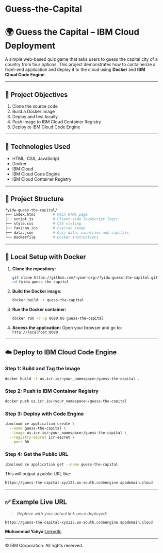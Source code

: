 # Guess-the-Capital

# 🌍 Guess the Capital – IBM Cloud Deployment

A simple web-based quiz game that asks users to guess the capital city of a country from four options. This project demonstrates how to containerize a front-end application and deploy it to the cloud using **Docker** and **IBM Cloud Code Engine**.

---

## 🚀 Project Objectives

1. Clone the source code
2. Build a Docker image
3. Deploy and test locally
4. Push image to IBM Cloud Container Registry
5. Deploy to IBM Cloud Code Engine

---

## 🧱 Technologies Used

* HTML, CSS, JavaScript
* Docker
* IBM Cloud
* IBM Cloud Code Engine
* IBM Cloud Container Registry

---

## 📁 Project Structure

```bash
fyidw-guess-the-capital/
├── index.html        # Main HTML page
├── script.js         # Client-side JavaScript logic
├── style.css         # CSS styling
├── favicon.ico       # Favicon image
├── data.json         # Quiz data: countries and capitals
└── Dockerfile        # Docker instructions
```

---

## 🐳 Local Setup with Docker

1. **Clone the repository:**

   ```bash
   git clone https://github.com/<your-org>/fyidw-guess-the-capital.git
   cd fyidw-guess-the-capital
   ```

2. **Build the Docker image:**

   ```bash
   docker build -t guess-the-capital .
   ```

3. **Run the Docker container:**

   ```bash
   docker run -d -p 8080:80 guess-the-capital
   ```

4. **Access the application:**
   Open your browser and go to:
   `http://localhost:8080`

---

## ☁️ Deploy to IBM Cloud Code Engine

### Step 1: Build and Tag the Image

```bash
docker build -t us.icr.io/<your_namespace>/guess-the-capital .
```

### Step 2: Push to IBM Container Registry

```bash
docker push us.icr.io/<your_namespace>/guess-the-capital
```

### Step 3: Deploy with Code Engine

```bash
ibmcloud ce application create \
  --name guess-the-capital \
  --image us.icr.io/<your_namespace>/guess-the-capital \
  --registry-secret icr-secret \
  --port 80
```

### Step 4: Get the Public URL

```bash
ibmcloud ce application get --name guess-the-capital
```

This will output a public URL like:

```
https://guess-the-capital-xyz123.us-south.codeengine.appdomain.cloud
```

---

## ✅ Example Live URL

> *Replace with your actual link once deployed:*

```text
https://guess-the-capital-xyz123.us-south.codeengine.appdomain.cloud
```



**Muhammad Yahya**
[LinkedIn](https://www.linkedin.com/in/1muhammadyahya/)

---

© IBM Corporation. All rights reserved.
